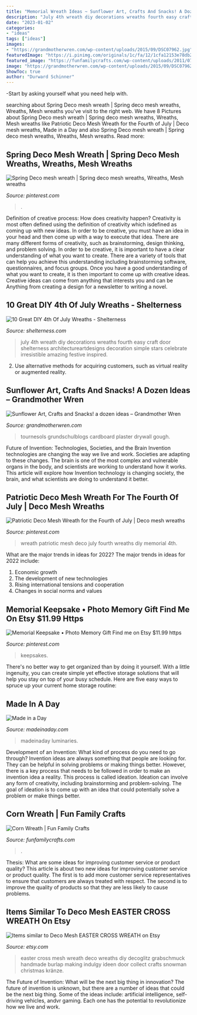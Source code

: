 ```yaml
---
title: "Memorial Wreath Ideas ~ Sunflower Art, Crafts And Snacks! A Dozen Ideas – Grandmother Wren"
description: "July 4th wreath diy decorations wreaths fourth easy craft door shelterness architectureartdesigns decoration simple stars celebrate irresistible amazing festive inspired"
date: "2023-01-02"
categories:
- "ideas"
tags: ["ideas"]
images:
- "https://grandmotherwren.com/wp-content/uploads/2015/09/DSC07962.jpg"
featuredImage: "https://i.pinimg.com/originals/1c/fa/12/1cfa12153e78db2804c2a1fee7115bee.jpg"
featured_image: "https://funfamilycrafts.com/wp-content/uploads/2011/07/corn-wreath.jpg"
image: "https://grandmotherwren.com/wp-content/uploads/2015/09/DSC07962.jpg"
ShowToc: true
author: "Durward Schinner"
---
```



-Start by asking yourself what you need help with.

	

		
searching about Spring Deco mesh wreath | Spring deco mesh wreaths, Wreaths, Mesh wreaths you've visit to the right web. We have 8 Pictures about Spring Deco mesh wreath | Spring deco mesh wreaths, Wreaths, Mesh wreaths like Patriotic Deco Mesh Wreath for the Fourth of July | Deco mesh wreaths, Made in a Day and also Spring Deco mesh wreath | Spring deco mesh wreaths, Wreaths, Mesh wreaths. Read more:
		
    
## Spring Deco Mesh Wreath | Spring Deco Mesh Wreaths, Wreaths, Mesh Wreaths

<img loading=lazy src="https://i.pinimg.com/originals/1c/fa/12/1cfa12153e78db2804c2a1fee7115bee.jpg" onerror="this.onerror=null;this.src='https://tse4.mm.bing.net/th?id=OIP.QSfguziiJCviJC_xiJ_sLQHaNK&amp;pid=15.1';" alt="Spring Deco mesh wreath | Spring deco mesh wreaths, Wreaths, Mesh wreaths">

_Source: pinterest.com_

>. 

	

Definition of creative process: How does creativity happen?
Creativity is most often defined using the definition of creativity which isdefined as coming up with new ideas. In order to be creative, you must have an idea in your head and then come up with a way to execute that idea. There are many different forms of creativity, such as brainstorming, design thinking, and problem solving.
In order to be creative, it is important to have a clear understanding of what you want to create. There are a variety of tools that can help you achieve this understanding including brainstorming software, questionnaires, and focus groups. Once you have a good understanding of what you want to create, it is then important to come up with creative ideas. Creative ideas can come from anything that interests you and can be Anything from creating a design for a newsletter to writing a novel.

    
## 10 Great DIY 4th Of July Wreaths - Shelterness

<img loading=lazy src="https://i.shelterness.com/red-white-and-blue-4th-of-july-wreath.jpg" onerror="this.onerror=null;this.src='https://tse4.mm.bing.net/th?id=OIP.4jUID-XNEDWufayQSmZogwHaJ3&amp;pid=15.1';" alt="10 Great DIY 4th Of July Wreaths - Shelterness">

_Source: shelterness.com_

>july 4th wreath diy decorations wreaths fourth easy craft door shelterness architectureartdesigns decoration simple stars celebrate irresistible amazing festive inspired. 

	

2. Use alternative methods for acquiring customers, such as virtual reality or augmented reality.

    
## Sunflower Art, Crafts And Snacks! A Dozen Ideas – Grandmother Wren

<img loading=lazy src="https://grandmotherwren.com/wp-content/uploads/2015/09/DSC07962.jpg" onerror="this.onerror=null;this.src='https://tse3.mm.bing.net/th?id=OIP.fhks9qL3Muo9ilP-cjTU6AHaIF&amp;pid=15.1';" alt="Sunflower Art, Crafts and Snacks! a dozen ideas – Grandmother Wren">

_Source: grandmotherwren.com_

>tournesols grundschulblogs cardboard plaster drywall gough. 

	

Future of Invention: Technologies, Societies, and the Brain
Invention technologies are changing the way we live and work. Societies are adapting to these changes. The brain is one of the most complex and vulnerable organs in the body, and scientists are working to understand how it works. This article will explore how Invention technology is changing society, the brain, and what scientists are doing to understand it better.

    
## Patriotic Deco Mesh Wreath For The Fourth Of July | Deco Mesh Wreaths

<img loading=lazy src="https://i.pinimg.com/736x/79/ea/72/79ea72179975d1c4fbbe74ef8a8d75e1.jpg" onerror="this.onerror=null;this.src='https://tse3.mm.bing.net/th?id=OIP.Jk_Hqem5vUwJzjGg8EoUCwHaHa&amp;pid=15.1';" alt="Patriotic Deco Mesh Wreath for the Fourth of July | Deco mesh wreaths">

_Source: pinterest.com_

>wreath patriotic mesh deco july fourth wreaths diy memorial 4th. 

	

What are the major trends in ideas for 2022?
The major trends in ideas for 2022 include: 
1. Economic growth 
2. The development of new technologies 
3. Rising international tensions and cooperation 
4. Changes in social norms and values 

    
## Memorial Keepsake • Photo Memory Gift Find Me On Etsy $11.99 Https

<img loading=lazy src="https://i.pinimg.com/736x/27/20/b6/2720b65ae823b3ebbfa28c9b5dc0e513.jpg" onerror="this.onerror=null;this.src='https://tse3.mm.bing.net/th?id=OIP.R24ZRebAr91B3DPgngBvwgHaH4&amp;pid=15.1';" alt="Memorial Keepsake • Photo Memory Gift Find me on Etsy $11.99 https">

_Source: pinterest.com_

>keepsakes. 

	

There's no better way to get organized than by doing it yourself. With a little ingenuity, you can create simple yet effective storage solutions that will help you stay on top of your busy schedule. Here are five easy ways to spruce up your current home storage routine: 

    
## Made In A Day

<img loading=lazy src="https://madeinaday.com/wp-content/uploads/2018/10/Pumpkin-home.jpg" onerror="this.onerror=null;this.src='https://tse4.mm.bing.net/th?id=OIP.FSW5k3MBFv8LJyy9QLOK8wHaLH&amp;pid=15.1';" alt="Made in a Day">

_Source: madeinaday.com_

>madeinaday luminaries. 

	

Development of an Invention: What kind of process do you need to go through?
Invention ideas are always something that people are looking for. They can be helpful in solving problems or making things better. However, there is a key process that needs to be followed in order to make an invention idea a reality. This process is called ideation. Ideation can involve any form of creativity, including brainstorming and problem-solving. The goal of ideation is to come up with an idea that could potentially solve a problem or make things better.

    
## Corn Wreath | Fun Family Crafts

<img loading=lazy src="https://funfamilycrafts.com/wp-content/uploads/2011/07/corn-wreath.jpg" onerror="this.onerror=null;this.src='https://tse4.mm.bing.net/th?id=OIP.m4YMJslK32upYEMfVhypfgHaLG&amp;pid=15.1';" alt="Corn Wreath | Fun Family Crafts">

_Source: funfamilycrafts.com_

>. 

	

Thesis: What are some ideas for improving customer service or product quality?
This article is about two new ideas for improving customer service or product quality. The first is to add more customer service representatives to ensure that customers are always treated with respect. The second is to improve the quality of products so that they are less likely to cause problems.

    
## Items Similar To Deco Mesh EASTER CROSS WREATH On Etsy

<img loading=lazy src="https://img0.etsystatic.com/000/0/6358340/il_570xN.310552852.jpg" onerror="this.onerror=null;this.src='https://tse4.mm.bing.net/th?id=OIP.2RXiU1ukQb4zHdm0GkufUgHaKI&amp;pid=15.1';" alt="Items similar to Deco Mesh EASTER CROSS WREATH on Etsy">

_Source: etsy.com_

>easter cross mesh wreath deco wreaths diy decoglitz grabschmuck handmade burlap making indulgy ideen door collect crafts snowman christmas kränze. 

	

The Future of Invention: What will be the next big thing in innovation?
The future of invention is unknown, but there are a number of ideas that could be the next big thing. Some of the ideas include: artificial intelligence, self-driving vehicles, andvr gaming. Each one has the potential to revolutionize how we live and work.

